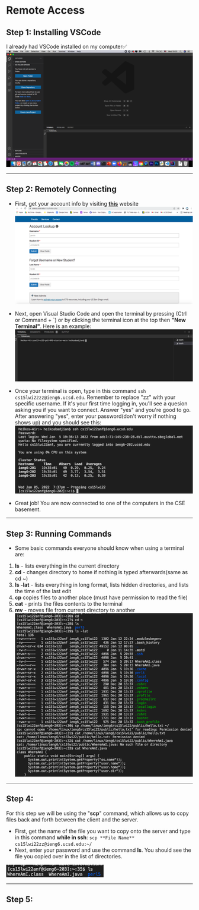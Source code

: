 # Remote Access

## Step 1: Installing VSCode
I already had VSCode installed on my computer✅
![VSCode](images/vscodess.png)

---

## Step 2: Remotely Connecting

* First, get your account info by visiting **[this](https://sdacs.ucsd.edu/~icc/index.php)** website
![Account](images/account.png)

* Next, open Visual Studio Code and open the terminal by pressing (Ctrl or Command + `) or by clicking the terminal icon at the top then **"New Terminal"**.
Here is an example:
![Terminal2](images/terminal2.png)

* Once your terminal is open, type in this command ```ssh cs15lwi22zz@ieng6.ucsd.edu```. Remember to replace "zz" with your specific username. If it's your first time logging in, you'll see a quesion asking you if you want to connect. Answer "yes" and you're good to go. After answering "yes", enter your password(don't worry if nothing shows up) and you should see this: 
![SuccessfulSSH](images/successfulSSH.png)

* Great job! You are now connected to one of the computers in the CSE basement. 


***

## Step 3: Running Commands

* Some basic commands everyone should know when using a terminal are:
1. **ls** - lists everything in the current directory
2. **cd** - changes directory to home if nothing is typed afterwards(same as cd ~)
3. **ls -lat** - lists everything in long format, lists hidden directories, and lists the time of the last edit 
4. **cp** copies files to another place (must have permission to read the file)
5. **cat** - prints the files contents to the terminal
6. **mv** - moves file from current directory to another
![CommandLineArgs](images/commandLineArgs.png)

***
## Step 4:
For this step we will be using the "**scp**" command, which allows us to copy files back and forth between the client and the server.
* First, get the name of the file you want to copy onto the server and type in this command **while in ssh**: ```scp **File Name** cs15lwi22zz@ieng6.ucsd.edu:~/```
* Next, enter your password and use the command **ls**. You should see the file you copied over in the list of directories.

![ls](images/ls.png)

***
## Step 5:

